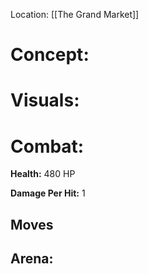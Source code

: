
Location: [[The Grand Market]]


# **Concept:**





# Visuals:




# Combat:

**Health:** 480 HP

**Damage Per Hit:** 1

## Moves




## Arena:

